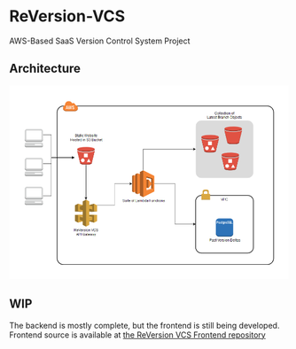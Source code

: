 # ReVersion-VCS
AWS-Based SaaS Version Control System Project

## Architecture
<img src="/Documentation/architecture.png" alt="AWS Architecture Diagram">

## WIP
The backend is mostly complete, but the frontend is still being developed.  Frontend source is available at <a href="../../../ReVersion-VCS-Frontend">the ReVersion VCS Frontend repository</a>
